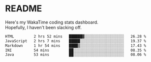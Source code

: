 # README

Here's my WakaTime coding stats dashboard.  
Hopefully, I haven't been slacking off.

<!--START_SECTION:waka-->

```txt
HTML         2 hrs 52 mins   ██████▓░░░░░░░░░░░░░░░░░░   26.28 %
JavaScript   2 hrs 7 mins    █████░░░░░░░░░░░░░░░░░░░░   19.37 %
Markdown     1 hr 54 mins    ████▒░░░░░░░░░░░░░░░░░░░░   17.43 %
INI          54 mins         ██░░░░░░░░░░░░░░░░░░░░░░░   08.35 %
Java         53 mins         ██░░░░░░░░░░░░░░░░░░░░░░░   08.06 %
```

<!--END_SECTION:waka-->